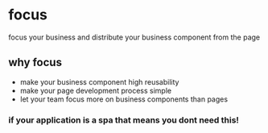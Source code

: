 # focus
focus your business and distribute your business component from the page

## why focus
* make your business component high reusability
* make your page development process simple
* let your team focus more on business components than pages

### if your application is  a spa that means you dont need this! 
